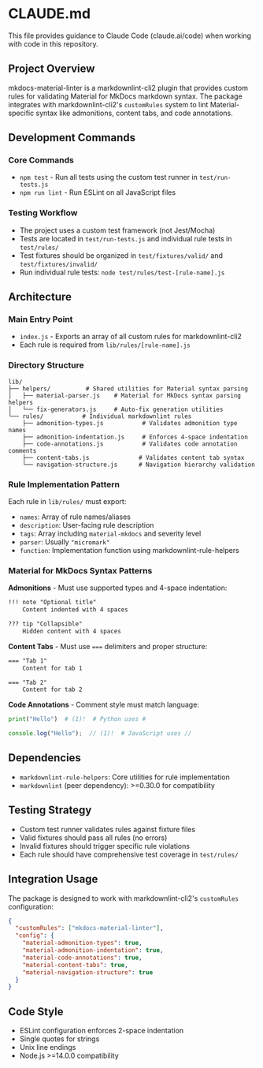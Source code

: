 # CLAUDE.md

This file provides guidance to Claude Code (claude.ai/code) when working with code in this repository.

## Project Overview

mkdocs-material-linter is a markdownlint-cli2 plugin that provides custom rules for validating Material for MkDocs markdown syntax. The package integrates with markdownlint-cli2's `customRules` system to lint Material-specific syntax like admonitions, content tabs, and code annotations.

## Development Commands

### Core Commands
- `npm test` - Run all tests using the custom test runner in `test/run-tests.js`
- `npm run lint` - Run ESLint on all JavaScript files

### Testing Workflow
- The project uses a custom test framework (not Jest/Mocha)
- Tests are located in `test/run-tests.js` and individual rule tests in `test/rules/`
- Test fixtures should be organized in `test/fixtures/valid/` and `test/fixtures/invalid/`
- Run individual rule tests: `node test/rules/test-[rule-name].js`

## Architecture

### Main Entry Point
- `index.js` - Exports an array of all custom rules for markdownlint-cli2
- Each rule is required from `lib/rules/[rule-name].js`

### Directory Structure
```
lib/
├── helpers/          # Shared utilities for Material syntax parsing
│   ├── material-parser.js    # Material for MkDocs syntax parsing helpers
│   └── fix-generators.js     # Auto-fix generation utilities
└── rules/           # Individual markdownlint rules
    ├── admonition-types.js           # Validates admonition type names
    ├── admonition-indentation.js     # Enforces 4-space indentation
    ├── code-annotations.js           # Validates code annotation comments
    ├── content-tabs.js              # Validates content tab syntax
    └── navigation-structure.js      # Navigation hierarchy validation
```

### Rule Implementation Pattern
Each rule in `lib/rules/` must export:
- `names`: Array of rule names/aliases
- `description`: User-facing rule description
- `tags`: Array including `material-mkdocs` and severity level
- `parser`: Usually `"micromark"`
- `function`: Implementation function using markdownlint-rule-helpers

### Material for MkDocs Syntax Patterns

**Admonitions** - Must use supported types and 4-space indentation:
```markdown
!!! note "Optional title"
    Content indented with 4 spaces

??? tip "Collapsible"
    Hidden content with 4 spaces
```

**Content Tabs** - Must use `===` delimiters and proper structure:
```markdown
=== "Tab 1"
    Content for tab 1

=== "Tab 2"
    Content for tab 2
```

**Code Annotations** - Comment style must match language:
```python
print("Hello")  # (1)!  # Python uses #
```

```javascript
console.log("Hello");  // (1)!  # JavaScript uses //
```

## Dependencies
- `markdownlint-rule-helpers`: Core utilities for rule implementation
- `markdownlint` (peer dependency): >=0.30.0 for compatibility

## Testing Strategy
- Custom test runner validates rules against fixture files
- Valid fixtures should pass all rules (no errors)
- Invalid fixtures should trigger specific rule violations
- Each rule should have comprehensive test coverage in `test/rules/`

## Integration Usage
The package is designed to work with markdownlint-cli2's `customRules` configuration:
```json
{
  "customRules": ["mkdocs-material-linter"],
  "config": {
    "material-admonition-types": true,
    "material-admonition-indentation": true,
    "material-code-annotations": true,
    "material-content-tabs": true,
    "material-navigation-structure": true
  }
}
```

## Code Style
- ESLint configuration enforces 2-space indentation
- Single quotes for strings
- Unix line endings
- Node.js >=14.0.0 compatibility